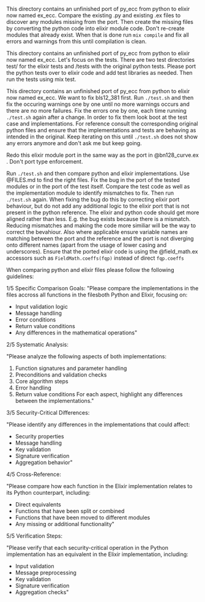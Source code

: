 This directory contains an unfinished port of py_ecc from python to elixir now named ex_ecc. Compare the existing .py and existing .ex files to discover any modules missing from the port. Then create the missing files by converting the python code into elixir module code. Don't re-create modules that already exist. When that is done run `mix compile` and fix all errors and warnings from this until compilation is clean.

This directory contains an unfinished port of py_ecc from python to elixir now named ex_ecc. Let's focus on the tests. There are two test directories test/ for the elixir tests and /tests with the original python tests. Please port the python tests over to elixir code and add test libraries as needed. Then run the tests using mix test.

This directory contains an unfinished port of py_ecc from python to elixir now named ex_ecc. We want to fix bls12_381 first. Run `./test.sh` and then fix the occuring warnings one by one until no more warnings occurs and there are no more failures. Fix the errors one by one, each time running `./test.sh` again after a change. In order to fix them look boot at the test case and implementations. For reference consult the corresponding original python files and ensure that the implementations and tests are behaving as intended in the original. Keep iterating on this until `./test.sh` does not show any errors anymore and don't ask me but keep going.


Redo this elixir module port in the same way as the port in @bn128_curve.ex . Don't port type enforcement.

Run `./test.sh` and then compare python and elixir implementations. Use @FILES.md to find the right files. Fix the bug in the port of the tested modules or in the port of the test itself. Compare the test code as well as the implementation module to identify mismatches to fix. Then run `./test.sh` again. When fixing the bug do this by correcting elixir port behaviour, but do not add any additional logic to the elixir port that is not present in the python reference. The elixir and python code should get more aligned rather than less. E.g. the bug exists because there is a mismatch. Reducing mismatches and making the code more similiar will be the way to correct the bevahiour. Also where applicable ensure variable names are matching between the port and the reference and the port is not diverging onto different names (apart from the usage of lower casing and underscores). Ensure that the ported elixir code is using the @field_math.ex accessors such as `FieldMath.coeffs(fqp)` instead of direct `fqp.coeffs`

When comparing python and elixir files please follow the following guidelines:

1/5 Specific Comparison Goals:
"Please compare the implementations in the files accross all functions in the filesboth Python and Elixir, focusing on:
- Input validation logic
- Message handling
- Error conditions
- Return value conditions
- Any differences in the mathematical operations"

2/5 Systematic Analysis:

 "Please analyze the following aspects of both implementations:
   1. Function signatures and parameter handling
   2. Preconditions and validation checks
   3. Core algorithm steps
   4. Error handling
   5. Return value conditions
   For each aspect, highlight any differences between the implementations."

3/5 Security-Critical Differences:

   "Please identify any differences in the implementations that could affect:
   - Security properties
   - Message handling
   - Key validation
   - Signature verification
   - Aggregation behavior"

4/5 Cross-Reference:

   "Please compare how each function in the Elixir implementation relates to its Python counterpart, including:
   - Direct equivalents
   - Functions that have been split or combined
   - Functions that have been moved to different modules
   - Any missing or additional functionality"

5/5 Verification Steps:

   "Please verify that each security-critical operation in the Python implementation has an equivalent in the Elixir implementation, including:
   - Input validation
   - Message preprocessing
   - Key validation
   - Signature verification
   - Aggregation checks"   


